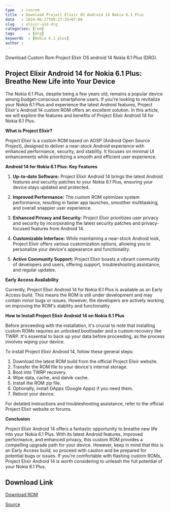 ```yaml
---
type   : cusrom
title  : Download Project Elixir OS Android 14 Nokia 6.1 Plus
date   : 2024-06-27T09:17:35+07:00
slug   : elixir-a14-drg
categories: [rom]
tags      : [drg]
keywords  : [Nokia 6.1 plus]
author :
---
```


Download Custom Rom Project Elixir OS android 14 Nokia 6.1 Plus (DRG).

## Project Elixir Android 14 for Nokia 6.1 Plus: Breathe New Life into Your Device

The Nokia 6.1 Plus, despite being a few years old, remains a popular device among budget-conscious smartphone users. If you're looking to revitalize your Nokia 6.1 Plus and experience the latest Android features, Project Elixir's Android 14 custom ROM offers an excellent solution. In this article, we will explore the features and benefits of Project Elixir Android 14 for Nokia 6.1 Plus.

**What is Project Elixir?**

Project Elixir is a custom ROM based on AOSP (Android Open Source Project), designed to deliver a near-stock Android experience with enhanced performance, security, and stability. It focuses on minimal UI enhancements while prioritizing a smooth and efficient user experience.

**Android 14 for Nokia 6.1 Plus: Key Features**

1. **Up-to-date Software:** Project Elixir Android 14 brings the latest Android features and security patches to your Nokia 6.1 Plus, ensuring your device stays updated and protected.

2. **Improved Performance:** The custom ROM optimizes system performance, resulting in faster app launches, smoother multitasking, and overall snappier user experience.

3. **Enhanced Privacy and Security:** Project Elixir prioritizes user privacy and security by incorporating the latest security patches and privacy-focused features from Android 14.

4. **Customizable Interface:** While maintaining a near-stock Android look, Project Elixir offers various customization options, allowing you to personalize your device's appearance and functionality.

5. **Active Community Support:** Project Elixir boasts a vibrant community of developers and users, offering support, troubleshooting assistance, and regular updates.

**Early Access Availability**

Currently, Project Elixir Android 14 for Nokia 6.1 Plus is available as an Early Access build. This means the ROM is still under development and may contain minor bugs or issues. However, the developers are actively working on improving the ROM's stability and functionality.

**How to Install Project Elixir Android 14 on Nokia 6.1 Plus**

Before proceeding with the installation, it's crucial to note that installing custom ROMs requires an unlocked bootloader and a custom recovery like TWRP. It's essential to back up your data before proceeding, as the process involves wiping your device.

To install Project Elixir Android 14, follow these general steps:

1. Download the latest ROM build from the official Project Elixir website.
2. Transfer the ROM file to your device's internal storage.
3. Boot into TWRP recovery.
4. Wipe data, cache, and dalvik cache.
5. Install the ROM zip file.
6. Optionally, install GApps (Google Apps) if you need them.
7. Reboot your device.

For detailed instructions and troubleshooting assistance, refer to the official Project Elixir website or forums.

**Conclusion**

Project Elixir Android 14 offers a fantastic opportunity to breathe new life into your Nokia 6.1 Plus. With its latest Android features, improved performance, and enhanced privacy, this custom ROM provides a compelling upgrade path for your device. However, keep in mind that this is an Early Access build, so proceed with caution and be prepared for potential bugs or issues. If you're comfortable with flashing custom ROMs, Project Elixir Android 14 is worth considering to unleash the full potential of your Nokia 6.1 Plus.


## Download Link
[Download ROM](https://www.pling.com/p/1834348/)

[Source](https://projectelixiros.com/device/DRG)


